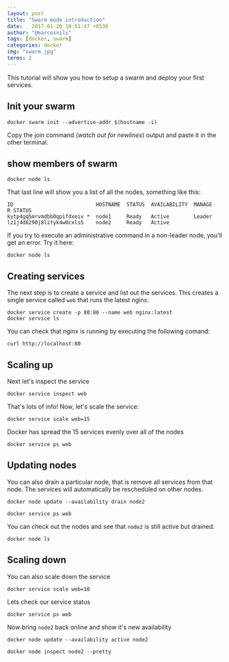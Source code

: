 ```yaml
---
layout: post
title: "Swarm mode introduction"
date:   2017-01-20 10:51:47 +0530
author: "@marcosnils"
tags: [docker, swarm]
categories: docker
img: "swarm.jpg"
terms: 2
---
```


This tutorial will show you how to setup a swarm and deploy your first services.


## Init your swarm

```.term1
docker swarm init --advertise-addr $(hostname -i)
```

Copy the join command (*watch out for newlines*) output and paste it in the other terminal.


## show members of swarm

```.term1
docker node ls
```

That last line will show you a list of all the nodes, something like this:

```
ID                           HOSTNAME  STATUS  AVAILABILITY  MANAGE
R STATUS
kytp4gq5mrvmdbb0qpifdxeiv *  node1     Ready   Active        Leader
lz1j4d6290j8lityk4w0cxls5    node2     Ready   Active
```

If you try to execute an administrative command in a non-leader node, you'll get an error. Try it here:

```.term2
docker node ls
```

## Creating services


The next step is to create a service and list out the services. This creates a single service called `web` that runs the latest nginx:

```.term1
docker service create -p 80:80 --name web nginx:latest
docker service ls
```

You can check that nginx is running by executing the following comand:

```.term1
curl http://localhost:80
```

## Scaling up

Next let's inspect the service

```.term1
docker service inspect web
```

That's lots of info! Now, let's scale the service:

```.term1
docker service scale web=15
```

Docker has spread the 15 services evenly over all of the nodes

```.term1
docker service ps web
```

## Updating nodes

You can also drain a particular node, that is remove all services from that node. The services will automatically be rescheduled on other nodes.

```.term1
docker node update --availability drain node2
```
```.term1
docker service ps web
```

You can check out the nodes and see that `node2` is still active but drained.
```.term1
docker node ls
```

## Scaling down

You can also scale down the service

```.term1
docker service scale web=10
```

Lets check our service status 

```.term1
docker service ps web
```

Now bring `node2` back online and show it's new availability

```.term1
docker node update --availability active node2
```
```.term1
docker node inspect node2 --pretty
```
